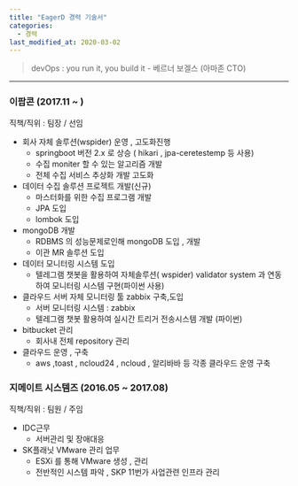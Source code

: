 ```yaml
---
title: "EagerD 경력 기술서"
categories: 
  - 경력
last_modified_at: 2020-03-02
---
```

> devOps : you run it, you build it - 베르너 보겔스 (아마존 CTO)
---------------------------------------------------------------


### 이팝콘 (2017.11 ~ )

직책/직위 : 팀장 / 선임

- 회사 자체 솔루션(wspider) 운영 , 고도화진행
  * springboot 버전 2.x 로 상승 ( hikari , jpa-ceretestemp 등 사용)
  * 수집 moniter 할 수 있는 알고리즘 개발
  * 전체 수집 서비스 추상화 개발 고도화
- 데이터 수집 솔루션 프로젝트 개발(신규)
  * 마스터화를 위한 수집 프로그램 개발
  * JPA 도입
  * lombok 도입
- mongoDB 개발
  * RDBMS 의 성능문제로인해 mongoDB 도입 , 개발
  * 이관 MR 솔루션 도입
- 데이터 모니터링 시스템 도입
  * 텔레그램 챗봇을 활용하여 자체솔루션( wspider) validator system 과 연동하여 모니터링 시스템 구현(파이썬 사용)
- 클라우드 서버 자체 모니터링 툴 zabbix 구축,도입
  * 서버 모니터링 시스템 : zabbix
  * 텔레그램 챗봇 활용하여 실시간 트리거 전송시스템 개발 (파이썬)
- bitbucket 관리
  * 회사내 전체 repository 관리
- 클라우드 운영 , 구축
  * aws ,toast , ncloud24 , ncloud , 알리바바 등 각종 클라우드 운영 구축

### 지메이트 시스템즈 (2016.05 ~ 2017.08)

직책/직위 : 팀원 / 주임

- IDC근무
  * 서버관리 및 장애대응
- SK플래닛 VMware 관리 업무
  * ESXi 를 통해 VMware 생성 , 관리
  * 전반적인 시스템 파악 , SKP 11번가 사업관련 인프라 관리
